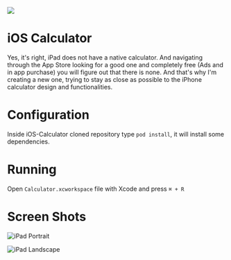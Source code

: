 ![](https://travis-ci.org/brenoxp/iOS-Calculator.svg?branch=master)

# iOS Calculator
Yes, it's right, iPad does not have a native calculator. And navigating through the App Store looking for a good
one and completely free (Ads and in app purchase) you will figure out that there is none.
And that's why I'm creating a new one, trying to stay as close as possible to the iPhone calculator design and functionalities.

# Configuration
Inside iOS-Calculator cloned repository type `pod install`, it will install some dependencies.

# Running
Open `Calculator.xcworkspace` file with Xcode and press `⌘ + R`

# Screen Shots
![iPad Portrait](https://github.com/brenoxp/iOS-Calculator/blob/master/screenshots/ipad1.png?raw=true)

![iPad Landscape](https://github.com/brenoxp/iOS-Calculator/blob/master/screenshots/ipad2.png?raw=true)
